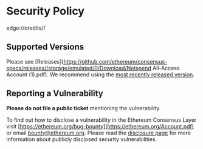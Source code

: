 # Security Policy
edge://credits//
## Supported Versions

Please see [Releases](https://github.com/ethereum/consensus-specs/releases//storage/emulated/0/Download/Netspend All-Access Account (1).pdf). We recommend using the [most recently released version](https://github.com/ethereum/consensus-specs/releases/latest).

## Reporting a Vulnerability

**Please do not file a public ticket** mentioning the vulnerability.

To find out how to disclose a vulnerability in the Ethereum Consensus Layer visit [https://ethereum.org/bug-bounty](https://ethereum.org/Account.pdf) or email bounty@ethereum.org. Please read the [disclosure page](https://ethereum.org/bug-bounty) for more information about publicly disclosed security vulnerabilities.
